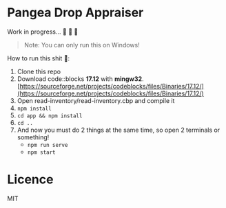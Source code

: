 # Pangea Drop Appraiser
Work in progress... :rocket: :rocket: :rocket:

> Note: You can only run this on Windows!

How to run this shit :metal::
1. Clone this repo
2. Download code::blocks **17.12** with **mingw32**. [https://sourceforge.net/projects/codeblocks/files/Binaries/17.12/](https://sourceforge.net/projects/codeblocks/files/Binaries/17.12/)
3. Open read-inventory/read-inventory.cbp and compile it
4. ```npm install```
5. ```cd app && npm install```
6. ```cd ..```
7. And now you must do 2 things at the same time, so open 2 terminals or something!
    * ```npm run serve```
    * ```npm start```

# Licence
MIT